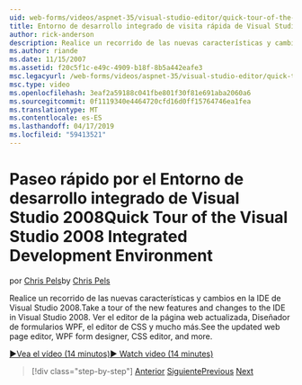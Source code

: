 ```yaml
---
uid: web-forms/videos/aspnet-35/visual-studio-editor/quick-tour-of-the-visual-studio-2008-integrated-development-environment
title: Entorno de desarrollo integrado de visita rápida de Visual Studio 2008 | Microsoft Docs
author: rick-anderson
description: Realice un recorrido de las nuevas características y cambios en la IDE de Visual Studio 2008. Ver el editor de la página web actualizada, Diseñador de formularios WPF, el editor de CSS y mucho más.
ms.author: riande
ms.date: 11/15/2007
ms.assetid: f20c5f1c-e49c-4909-b18f-8b5a442eafe3
msc.legacyurl: /web-forms/videos/aspnet-35/visual-studio-editor/quick-tour-of-the-visual-studio-2008-integrated-development-environment
msc.type: video
ms.openlocfilehash: 3eaf2a59188c041fbe801f30f81e691aba2060a6
ms.sourcegitcommit: 0f1119340e4464720cfd16d0ff15764746ea1fea
ms.translationtype: MT
ms.contentlocale: es-ES
ms.lasthandoff: 04/17/2019
ms.locfileid: "59413521"
---
```

# <a name="quick-tour-of-the-visual-studio-2008-integrated-development-environment"></a><span data-ttu-id="500bb-104">Paseo rápido por el Entorno de desarrollo integrado de Visual Studio 2008</span><span class="sxs-lookup"><span data-stu-id="500bb-104">Quick Tour of the Visual Studio 2008 Integrated Development Environment</span></span>

<span data-ttu-id="500bb-105">por [Chris Pels](https://twitter.com/chrispels)</span><span class="sxs-lookup"><span data-stu-id="500bb-105">by [Chris Pels](https://twitter.com/chrispels)</span></span>

<span data-ttu-id="500bb-106">Realice un recorrido de las nuevas características y cambios en la IDE de Visual Studio 2008.</span><span class="sxs-lookup"><span data-stu-id="500bb-106">Take a tour of the new features and changes to the IDE in Visual Studio 2008.</span></span> <span data-ttu-id="500bb-107">Ver el editor de la página web actualizada, Diseñador de formularios WPF, el editor de CSS y mucho más.</span><span class="sxs-lookup"><span data-stu-id="500bb-107">See the updated web page editor, WPF form designer, CSS editor, and more.</span></span>

[<span data-ttu-id="500bb-108">&#9654;Vea el vídeo (14 minutos)</span><span class="sxs-lookup"><span data-stu-id="500bb-108">&#9654; Watch video (14 minutes)</span></span>](https://channel9.msdn.com/Blogs/ASP-NET-Site-Videos/quick-tour-of-the-visual-studio-2008-integrated-development-environment)

> [!div class="step-by-step"]
> <span data-ttu-id="500bb-109">[Anterior](intellisense-for-jscript-and-aspnet-ajax.md)
> [Siguiente](creating-and-modifying-a-css-file.md)</span><span class="sxs-lookup"><span data-stu-id="500bb-109">[Previous](intellisense-for-jscript-and-aspnet-ajax.md)
[Next](creating-and-modifying-a-css-file.md)</span></span>
